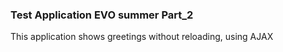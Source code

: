 ### Test Application EVO summer Part_2

This application shows greetings without reloading, using AJAX